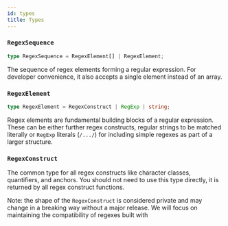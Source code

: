 ```yaml
---
id: types
title: Types
---
```


### `RegexSequence`

```ts
type RegexSequence = RegexElement[] | RegexElement;
```

The sequence of regex elements forming a regular expression. For developer convenience, it also accepts a single element instead of an array.

### `RegexElement`

```ts
type RegexElement = RegexConstruct | RegExp | string;
```

Regex elements are fundamental building blocks of a regular expression. These can be either further regex constructs, regular strings to be matched literally or `RegExp` literals (`/.../`) for including simple regexes as part of a larger structure.

### `RegexConstruct`

The common type for all regex constructs like character classes, quantifiers, and anchors. You should not need to use this type directly, it is returned by all regex construct functions.

Note: the shape of the `RegexConstruct` is considered private and may change in a breaking way without a major release. We will focus on maintaining the compatibility of regexes built with
